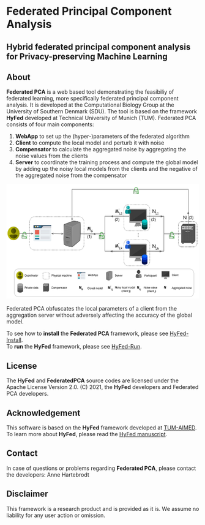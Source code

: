 # Federated Principal Component Analysis

## __Hybrid federated principal component analysis for Privacy-preserving Machine Learning__

## About
**Federated PCA** is a web based tool demonstrating the feasibiliy of federated learning, more specifically federated principal component analysis. It is developed at the Computational Biology Group at the University of Southern Denmark (SDU). The tool is based on the framework **HyFed** developed at Technical University of Munich (TUM).
Federated PCA consists of four main components: 
1. **WebApp** to set up the (hyper-)parameters of the federated algorithm
2. **Client** to compute the local model and perturb it with noise 
3. **Compensator** to calculate the aggregated noise by aggregating the noise values from the clients
4. **Server** to coordinate the training process and compute the global model by adding up the noisy local models from the clients and 
   the negative of the aggregated noise from the compensator
   
<p float="left">
<img src="hyfed-docs/readme/img/main/hyfed_arch.png" width="600" height="300">
   
Federated PCA obfuscates the local parameters of a client from the aggregation server without adversely affecting the accuracy of the global model. 

To see how to **install** the **Federated PCA** framework, please see [HyFed-Install](hyfed-docs/readme/install_hyfed.md). <br/>
To **run** the **HyFed** framework, please see [HyFed-Run](hyfed-docs/readme/run_hyfed.md). <br/>


## License
The **HyFed** and **FederatedPCA** source codes are licensed under the Apache License Version 2.0. (C) 2021, the **HyFed** developers and Federated PCA developers.

## Acknowledgement
This software is based on the **HyFed** framework developed at [TUM-AIMED](https://github.com/TUM-AIMED/hyfed). To learn more about **HyFed**, please read the [HyFed manuscript](https://arxiv.org/abs/2105.10545).

   ## Contact
In case of questions or problems regarding **Federated PCA**, please contact the  developers: Anne Hartebrodt
   
## Disclaimer

This framework is a research product and is provided as it is. We assume no liability for any user action or omission.
